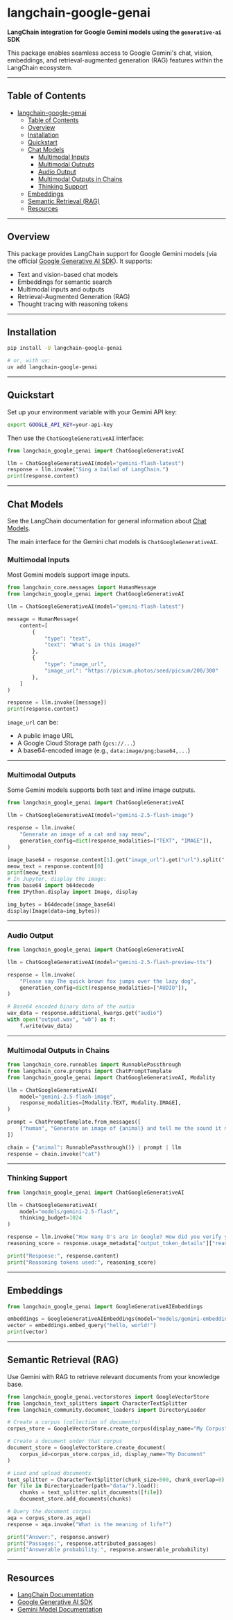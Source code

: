 # langchain-google-genai

**LangChain integration for Google Gemini models using the `generative-ai` SDK**

This package enables seamless access to Google Gemini's chat, vision, embeddings, and retrieval-augmented generation (RAG) features within the LangChain ecosystem.

---

## Table of Contents

- [langchain-google-genai](#langchain-google-genai)
  - [Table of Contents](#table-of-contents)
  - [Overview](#overview)
  - [Installation](#installation)
  - [Quickstart](#quickstart)
  - [Chat Models](#chat-models)
    - [Multimodal Inputs](#multimodal-inputs)
    - [Multimodal Outputs](#multimodal-outputs)
    - [Audio Output](#audio-output)
    - [Multimodal Outputs in Chains](#multimodal-outputs-in-chains)
    - [Thinking Support](#thinking-support)
  - [Embeddings](#embeddings)
  - [Semantic Retrieval (RAG)](#semantic-retrieval-rag)
  - [Resources](#resources)

---

## Overview

This package provides LangChain support for Google Gemini models (via the official [Google Generative AI SDK](https://googleapis.github.io/python-genai/)). It supports:

- Text and vision-based chat models
- Embeddings for semantic search
- Multimodal inputs and outputs
- Retrieval-Augmented Generation (RAG)
- Thought tracing with reasoning tokens

---

## Installation

```bash
pip install -U langchain-google-genai

# or, with uv:
uv add langchain-google-genai
````

---

## Quickstart

Set up your environment variable with your Gemini API key:

```bash
export GOOGLE_API_KEY=your-api-key
```

Then use the `ChatGoogleGenerativeAI` interface:

```python
from langchain_google_genai import ChatGoogleGenerativeAI

llm = ChatGoogleGenerativeAI(model="gemini-flash-latest")
response = llm.invoke("Sing a ballad of LangChain.")
print(response.content)
```

---

## Chat Models

See the LangChain documentation for general information about [Chat Models](https://docs.langchain.com/oss/python/langchain/models).

The main interface for the Gemini chat models is `ChatGoogleGenerativeAI`.

### Multimodal Inputs

Most Gemini models support image inputs.

```python
from langchain_core.messages import HumanMessage
from langchain_google_genai import ChatGoogleGenerativeAI

llm = ChatGoogleGenerativeAI(model="gemini-flash-latest")

message = HumanMessage(
    content=[
        {
            "type": "text",
            "text": "What's in this image?"
        },
        {
            "type": "image_url",
            "image_url": "https://picsum.photos/seed/picsum/200/300"
        },
    ]
)

response = llm.invoke([message])
print(response.content)
```

`image_url` can be:

- A public image URL
- A Google Cloud Storage path (`gcs://...`)
- A base64-encoded image (e.g., `data:image/png;base64,...`)

---

### Multimodal Outputs

Some Gemini models supports both text and inline image outputs.

```python
from langchain_google_genai import ChatGoogleGenerativeAI

llm = ChatGoogleGenerativeAI(model="gemini-2.5-flash-image")

response = llm.invoke(
    "Generate an image of a cat and say meow",
    generation_config=dict(response_modalities=["TEXT", "IMAGE"]),
)

image_base64 = response.content[1].get("image_url").get("url").split(",")[-1]
meow_text = response.content[0]
print(meow_text)
# In Jupyter, display the image:
from base64 import b64decode
from IPython.display import Image, display

img_bytes = b64decode(image_base64)
display(Image(data=img_bytes))
```

---

### Audio Output

```python
from langchain_google_genai import ChatGoogleGenerativeAI

llm = ChatGoogleGenerativeAI(model="gemini-2.5-flash-preview-tts")

response = llm.invoke(
    "Please say The quick brown fox jumps over the lazy dog",
    generation_config=dict(response_modalities=["AUDIO"]),
)

# Base64 encoded binary data of the audio
wav_data = response.additional_kwargs.get("audio")
with open("output.wav", "wb") as f:
    f.write(wav_data)
```

---

### Multimodal Outputs in Chains

```python
from langchain_core.runnables import RunnablePassthrough
from langchain_core.prompts import ChatPromptTemplate
from langchain_google_genai import ChatGoogleGenerativeAI, Modality

llm = ChatGoogleGenerativeAI(
    model="gemini-2.5-flash-image",
    response_modalities=[Modality.TEXT, Modality.IMAGE],
)

prompt = ChatPromptTemplate.from_messages([
    ("human", "Generate an image of {animal} and tell me the sound it makes.")
])

chain = {"animal": RunnablePassthrough()} | prompt | llm
response = chain.invoke("cat")
```

---

### Thinking Support

```python
from langchain_google_genai import ChatGoogleGenerativeAI

llm = ChatGoogleGenerativeAI(
    model="models/gemini-2.5-flash",
    thinking_budget=1024
)

response = llm.invoke("How many O's are in Google? How did you verify your answer?")
reasoning_score = response.usage_metadata["output_token_details"]["reasoning"]

print("Response:", response.content)
print("Reasoning tokens used:", reasoning_score)
```

---

## Embeddings

```python
from langchain_google_genai import GoogleGenerativeAIEmbeddings

embeddings = GoogleGenerativeAIEmbeddings(model="models/gemini-embedding-001")
vector = embeddings.embed_query("hello, world!")
print(vector)
```

---

## Semantic Retrieval (RAG)

Use Gemini with RAG to retrieve relevant documents from your knowledge base.

```python
from langchain_google_genai.vectorstores import GoogleVectorStore
from langchain_text_splitters import CharacterTextSplitter
from langchain_community.document_loaders import DirectoryLoader

# Create a corpus (collection of documents)
corpus_store = GoogleVectorStore.create_corpus(display_name="My Corpus")

# Create a document under that corpus
document_store = GoogleVectorStore.create_document(
    corpus_id=corpus_store.corpus_id, display_name="My Document"
)

# Load and upload documents
text_splitter = CharacterTextSplitter(chunk_size=500, chunk_overlap=0)
for file in DirectoryLoader(path="data/").load():
    chunks = text_splitter.split_documents([file])
    document_store.add_documents(chunks)

# Query the document corpus
aqa = corpus_store.as_aqa()
response = aqa.invoke("What is the meaning of life?")

print("Answer:", response.answer)
print("Passages:", response.attributed_passages)
print("Answerable probability:", response.answerable_probability)
```

---

## Resources

- [LangChain Documentation](https://docs.langchain.com/)
- [Google Generative AI SDK](https://googleapis.github.io/python-genai/)
- [Gemini Model Documentation](https://ai.google.dev/gemini-api/docs)
